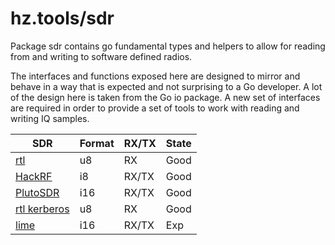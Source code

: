 # hz.tools/sdr

Package sdr contains go fundamental types and helpers to allow for
reading from and writing to software defined radios.

The interfaces and functions exposed here are designed to mirror and behave
in a way that is expected and not surprising to a Go developer. A lot of the
design here is taken from the Go io package. A new set of interfaces are
required in order to provide a set of tools to work with reading and writing
IQ samples.

| SDR                                    | Format   | RX/TX  | State |
|----------------------------------------|----------|--------|-------|
| [rtl](rtl/README.md)                   | u8       | RX     | Good  |
| [HackRF](hackrf/README.md)             | i8       | RX/TX  | Good  |
| [PlutoSDR](pluto/README.md)            | i16      | RX/TX  | Good  |
| [rtl kerberos](rtl/kerberos/README.md) | u8       | RX     | Good  |
| [lime](lime/README.md)                 | i16      | RX/TX  | Exp   |

